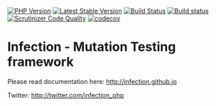 [![PHP Version](https://img.shields.io/badge/php-7.0%2B-blue.svg)](https://packagist.org/packages/infection/infection) 
[![Latest Stable Version](https://poser.pugx.org/infection/infection/v/stable)](https://packagist.org/packages/infection/infection)
[![Build Status](https://travis-ci.org/infection/infection.svg?branch=master)](https://travis-ci.org/infection/infection) 
[![Build status](https://ci.appveyor.com/api/projects/status/iqo2010pdyri4ec1/branch/master?svg=true)](https://ci.appveyor.com/project/borNfreee/infection/branch/master)
[![Scrutinizer Code Quality](https://scrutinizer-ci.com/g/infection/infection/badges/quality-score.png?b=master)](https://scrutinizer-ci.com/g/infection/infection/?branch=master) 
[![codecov](https://codecov.io/gh/infection/infection/branch/master/graph/badge.svg)](https://codecov.io/gh/infection/infection)

Infection - Mutation Testing framework
=========

Please read documentation here: http://infection.github.io

Twitter: http://twitter.com/infection_php
